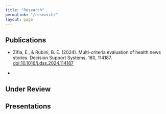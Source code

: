 ```yaml
---
title: "Research"
permalink: "/research/"
layout: page
---
```


## Publications

 - Zifla, E., & Rubini, B. E. (2024). Multi-criteria evaluation of health news stories. Decision Support Systems, 180, 114187. [doi:10.1016/j.dss.2024.114187](doi:10.1016/j.dss.2024.114187)

 - 


## Under Review



## Presentations


